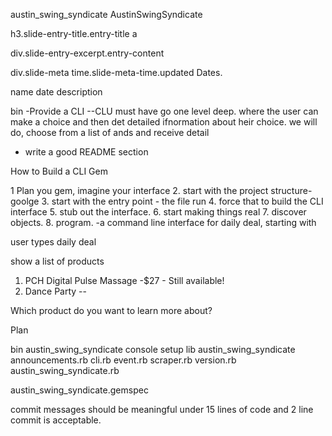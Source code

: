 

austin_swing_syndicate
AustinSwingSyndicate

h3.slide-entry-title.entry-title a

div.slide-entry-excerpt.entry-content

div.slide-meta time.slide-meta-time.updated
Dates.

name
date
description

bin
-Provide a CLI
--CLU must have
	go one level deep. where the user can make a choice and then det detailed ifnormation about heir choice.
	we will do, choose from a list of ands and receive detail
- write a good README section

How to Build a CLI Gem

1 Plan you gem, imagine your interface
2. start with the project structure- goolge
3. start with the entry point - the file run
4. force that to build the CLI interface
5. stub out the interface.
6. start making things real
7. discover objects.
8. program.
-a command line interface for daily deal, starting with

user types daily deal

show a list of products

1. PCH Digital Pulse Massage -$27 - Still available!
2. Dance Party --

Which product do you want to learn more about?

Plan

bin
	austin_swing_syndicate
	console
	setup
lib
	austin_swing_syndicate
		announcements.rb
		cli.rb
		event.rb
		scraper.rb
		version.rb
	austin_swing_syndicate.rb

austin_swing_syndicate.gemspec

commit messages should be meaningful
	under 15 lines of code and 2 line commit is acceptable.
